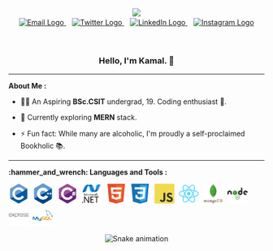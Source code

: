 <div align="center">
  <div id="header">
    <img src="https://media1.giphy.com/media/f3iwJFOVOwuy7K6FFw/giphy.gif?cid=ecf05e47166n56o8rtwxf9rq9bhyfpag07wxcoah8nhpkc7e&ep=v1_gifs_related&rid=giphy.gif&ct=g" width="300"/>
  </div>
  
  <div id="badges">
    <a href="mailto:kamalbanjade67@gmail.com">
      <img src="https://i.imgur.com/xQhxjPd.png" width="50" alt="Email Logo"/>
    </a>
    &nbsp;&nbsp; <!-- Add some space between the badges -->
    <a href="https://twitter.com/kamalBanjade20">
      <img src="https://i.imgur.com/fpkzmEC.png" width="50" alt="Twitter Logo"/>
    </a>
    &nbsp;&nbsp; <!-- Add some space between the badges -->
    <a href="https://www.linkedin.com/in/kamal-banjade-554198254/">
      <img src="https://upload.wikimedia.org/wikipedia/commons/c/ca/LinkedIn_logo_initials.png" width="50" height ="48"alt="LinkedIn Logo"/>
    </a>
    &nbsp;&nbsp; <!-- Add some space between the badges -->
    <a href="https://www.instagram.com/kamal.banjade_/">
      <img src="https://upload.wikimedia.org/wikipedia/commons/thumb/a/a5/Instagram_icon.png/1024px-Instagram_icon.png" width="50" alt="Instagram Logo"/>
    </a>
  </div>
  </br>
  <div>
    <img src="https://komarev.com/ghpvc/?username=KamalBanjade&style=flat-square&color=blue" alt=""/>
  </div>
  
### Hello, I'm Kamal. 👋

---

<p align ="left"> <b> About Me :</b></p>
<ul>
  <li><p align ="left"> 👨‍💻 An Aspiring <B>BSc.CSIT</B> undergrad, 19. Coding enthusiast 🚀. </p></li>
  <li><p align ="left">🌱 Currently exploring <b>MERN</b> stack. </p></li>
  <li><p align ="left">⚡ Fun fact: While many are alcoholic, I'm proudly a self-proclaimed Bookholic 📚. </p></li>
</ul>


---

<p align ="left"> <b> :hammer_and_wrench: Languages and Tools :</b></p>

<div>
<p align ="left">  <img src="https://github.com/devicons/devicon/blob/master/icons/c/c-original.svg" title="C" alt="C" width="40" height="40"/>&nbsp;
  <img src="https://github.com/devicons/devicon/blob/master/icons/cplusplus/cplusplus-original.svg" title="C++" alt="C++" width="40" height="40"/>&nbsp;
  <img src="https://github.com/devicons/devicon/blob/master/icons/csharp/csharp-original.svg" title="C#" alt="C#" width="40" height="40"/>&nbsp;
  <img src="https://github.com/devicons/devicon/blob/master/icons/dot-net/dot-net-original-wordmark.svg" title=".NET" alt=".NET" width="40" height="40"/>&nbsp;
  <img src="https://github.com/devicons/devicon/blob/master/icons/html5/html5-original.svg" title="HTML5" alt="HTML" width="40" height="40"/>&nbsp;
  <img src="https://github.com/devicons/devicon/blob/master/icons/css3/css3-original.svg" title="CSS3" alt="CSS" width="40" height="40"/>&nbsp;
  <img src="https://github.com/devicons/devicon/blob/master/icons/javascript/javascript-original.svg" title="JavaScript" alt="JavaScript" width="40" height="40"/>&nbsp;
  <img src="https://github.com/devicons/devicon/blob/master/icons/react/react-original.svg" title="React" alt="React" width="40" height="40"/>&nbsp;
  <img src="https://github.com/devicons/devicon/blob/master/icons/mongodb/mongodb-original-wordmark.svg" title="MongoDB" alt="MongoDB" width="40" height="40"/>&nbsp;
  <img src="https://github.com/devicons/devicon/blob/master/icons/nodejs/nodejs-original-wordmark.svg" title="Node.js" alt="Node.js" width="40" height="40"/>&nbsp;
  <img src="https://github.com/devicons/devicon/blob/master/icons/express/express-original-wordmark.svg" title="Express.js" alt="Express.js" width="40" height="40"/>&nbsp;
  <img src="https://github.com/devicons/devicon/blob/master/icons/mysql/mysql-original-wordmark.svg" title="MySQL" alt="MySQL" width="40" height="40"/>&nbsp;</p>
</div>
<img src="https://raw.githubusercontent.com/KamalBanjade/KamalBanjade/output/snake.svg" alt="Snake animation" />
